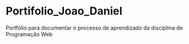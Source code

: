 # Portifolio_Joao_Daniel
Portfólio para documentar o processo de aprendizado da disciplina de Programação Web

